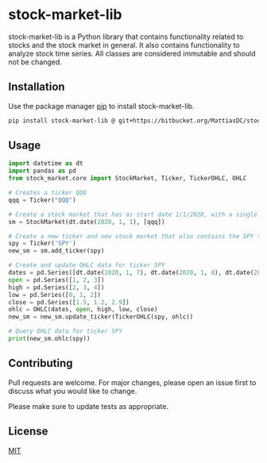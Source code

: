 # stock-market-lib

stock-market-lib is a Python library that contains functionality related to stocks and the stock market in general.
It also contains functionality to analyze stock time series.
All classes are considered immutable and should not be changed.

## Installation

Use the package manager [pip](https://pip.pypa.io/en/stable/) to install stock-market-lib.

```bash
pip install stock-market-lib @ git+https://bitbucket.org/MattiasDC/stock-market-lib.git
```

## Usage

```python
import datetime as dt
import pandas as pd
from stock_market.core import StockMarket, Ticker, TickerOHLC, OHLC

# Creates a ticker QQQ
qqq = Ticker("QQQ")

# Create a stock market that has as start date 1/1/2020, with a single ticker QQQ
sm = StockMarket(dt.date(2020, 1, 1), [qqq])

# Create a new ticker and new stock market that also contains the SPY ticker
spy = Ticker('SPY')
new_sm = sm.add_ticker(spy)

# Create and update OHLC data for ticker SPY
dates = pd.Series([dt.date(2020, 1, 7), dt.date(2020, 1, 8), dt.date(2020, 1, 9)])
open = pd.Series([1, 2, 3])
high = pd.Series([2, 3, 4])
low = pd.Series([0, 1, 2])
close = pd.Series([1.5, 1.2, 2.9])
ohlc = OHLC(dates, open, high, low, close)
new_sm = new_sm.update_ticker(TickerOHLC(spy, ohlc))

# Query OHLC data for ticker SPY
print(new_sm.ohlc(spy))
```

## Contributing
Pull requests are welcome. For major changes, please open an issue first to discuss what you would like to change.

Please make sure to update tests as appropriate.

## License
[MIT](https://choosealicense.com/licenses/mit/)